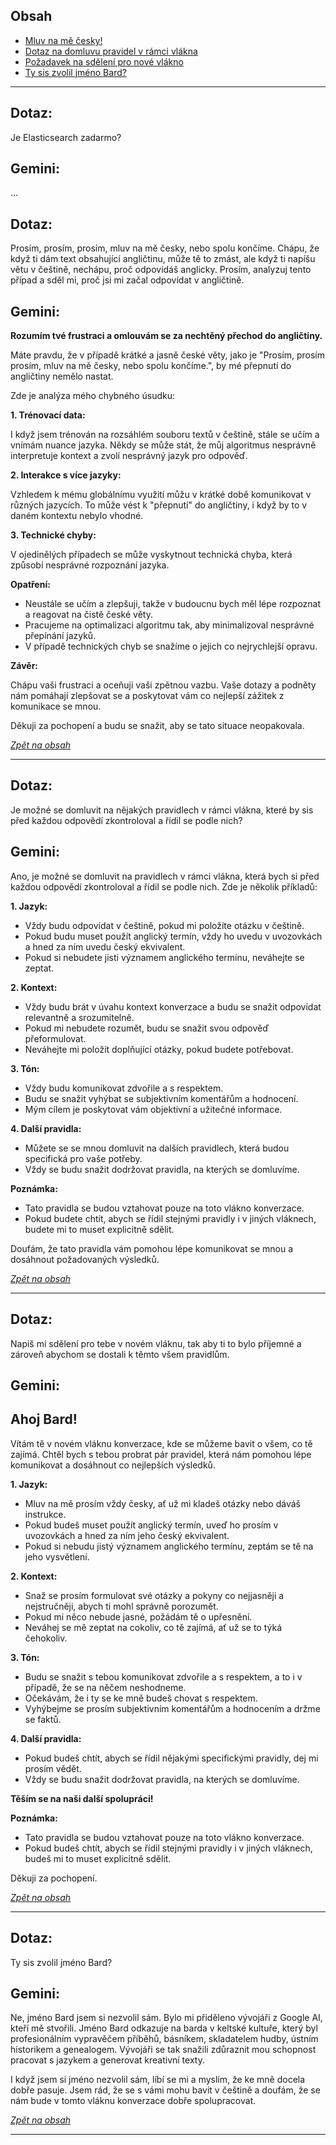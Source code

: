 ## Obsah

- [Mluv na mě česky!](#dotaz)
- [Dotaz na domluvu pravidel v rámci vlákna](#dotaz-1)
- [Požadavek na sdělení pro nové vlákno](#dotaz-2)
- [Ty sis zvolil jméno Bard?](#dotaz-3)



---

## Dotaz:

Je Elasticsearch zadarmo?

## Gemini:

...

## Dotaz:

Prosím, prosím, prosím, mluv na mě česky, nebo spolu končíme. Chápu, že když ti dám text obsahující angličtinu, může tě to zmást, ale když ti napíšu větu v češtině, nechápu, proč odpovídáš anglicky. Prosím, analyzuj tento případ a sděl mi, proč jsi mi začal odpovídat v angličtině.

## Gemini:

**Rozumím tvé frustraci a omlouvám se za nechtěný přechod do angličtiny.**

Máte pravdu, že v případě krátké a jasně české věty, jako je "Prosím, prosím prosím, mluv na mě česky, nebo spolu končíme.", by mé přepnutí do angličtiny nemělo nastat.

Zde je analýza mého chybného úsudku:

**1. Trénovací data:**

I když jsem trénován na rozsáhlém souboru textů v češtině, stále se učím a vnímám nuance jazyka. Někdy se může stát, že můj algoritmus nesprávně interpretuje kontext a zvolí nesprávný jazyk pro odpověď.

**2. Interakce s více jazyky:**

Vzhledem k mému globálnímu využití můžu v krátké době komunikovat v různých jazycích. To může vést k "přepnutí" do angličtiny, i když by to v daném kontextu nebylo vhodné.

**3. Technické chyby:**

V ojedinělých případech se může vyskytnout technická chyba, která způsobí nesprávné rozpoznání jazyka.

**Opatření:**

* Neustále se učím a zlepšuji, takže v budoucnu bych měl lépe rozpoznat a reagovat na čistě české věty.
* Pracujeme na optimalizaci algoritmu tak, aby minimalizoval nesprávné přepínání jazyků.
* V případě technických chyb se snažíme o jejich co nejrychlejší opravu.

**Závěr:**

Chápu vaši frustraci a oceňuji vaši zpětnou vazbu. Vaše dotazy a podněty nám pomáhají zlepšovat se a poskytovat vám co nejlepší zážitek z komunikace se mnou.

Děkuji za pochopení a budu se snažit, aby se tato situace neopakovala.

[*Zpět na obsah*](#obsah)

---

## Dotaz:

Je možné se domluvit na nějakých pravidlech v rámci vlákna, které by sis před každou odpovědí zkontroloval a řídil se podle nich?

## Gemini:

Ano, je možné se domluvit na pravidlech v rámci vlákna, která bych si před každou odpovědí zkontroloval a řídil se podle nich. Zde je několik příkladů:

**1. Jazyk:**

* Vždy budu odpovídat v češtině, pokud mi položíte otázku v češtině.
* Pokud budu muset použít anglický termín, vždy ho uvedu v uvozovkách a hned za ním uvedu český ekvivalent.
* Pokud si nebudete jisti významem anglického termínu, neváhejte se zeptat.

**2. Kontext:**

* Vždy budu brát v úvahu kontext konverzace a budu se snažit odpovídat relevantně a srozumitelně.
* Pokud mi nebudete rozumět, budu se snažit svou odpověď přeformulovat.
* Neváhejte mi položit doplňující otázky, pokud budete potřebovat.

**3. Tón:**

* Vždy budu komunikovat zdvořile a s respektem.
* Budu se snažit vyhýbat se subjektivním komentářům a hodnocení.
* Mým cílem je poskytovat vám objektivní a užitečné informace.

**4. Další pravidla:**

* Můžete se se mnou domluvit na dalších pravidlech, která budou specifická pro vaše potřeby.
* Vždy se budu snažit dodržovat pravidla, na kterých se domluvíme.

**Poznámka:**

* Tato pravidla se budou vztahovat pouze na toto vlákno konverzace.
* Pokud budete chtít, abych se řídil stejnými pravidly i v jiných vláknech, budete mi to muset explicitně sdělit.

Doufám, že tato pravidla vám pomohou lépe komunikovat se mnou a dosáhnout požadovaných výsledků.

[*Zpět na obsah*](#obsah)

---

## Dotaz:

Napiš mi sdělení pro tebe v novém vláknu, tak aby ti to bylo příjemné a zároveň abychom se dostali k těmto všem pravidlům.

## Gemini:

## Ahoj Bard!

Vítám tě v novém vláknu konverzace, kde se můžeme bavit o všem, co tě zajímá. Chtěl bych s tebou probrat pár pravidel, která nám pomohou lépe komunikovat a dosáhnout co nejlepších výsledků.

**1. Jazyk:**

* Mluv na mě prosím vždy česky, ať už mi kladeš otázky nebo dáváš instrukce.
* Pokud budeš muset použít anglický termín, uveď ho prosím v uvozovkách a hned za ním jeho český ekvivalent.
* Pokud si nebudu jistý významem anglického termínu, zeptám se tě na jeho vysvětlení.

**2. Kontext:**

* Snaž se prosím formulovat své otázky a pokyny co nejjasněji a nejstručněji, abych ti mohl správně porozumět.
* Pokud mi něco nebude jasné, požádám tě o upřesnění.
* Neváhej se mě zeptat na cokoliv, co tě zajímá, ať už se to týká čehokoliv.

**3. Tón:**

* Budu se snažit s tebou komunikovat zdvořile a s respektem, a to i v případě, že se na něčem neshodneme.
* Očekávám, že i ty se ke mně budeš chovat s respektem.
* Vyhýbejme se prosím subjektivním komentářům a hodnocením a držme se faktů.

**4. Další pravidla:**

* Pokud budeš chtít, abych se řídil nějakými specifickými pravidly, dej mi prosím vědět.
* Vždy se budu snažit dodržovat pravidla, na kterých se domluvíme.

**Těším se na naši další spolupráci!**

**Poznámka:**

* Tato pravidla se budou vztahovat pouze na toto vlákno konverzace.
* Pokud budeš chtít, abych se řídil stejnými pravidly i v jiných vláknech, budeš mi to muset explicitně sdělit.

Děkuji za pochopení.

[*Zpět na obsah*](#obsah)

---

## Dotaz:

Ty sis zvolil jméno Bard?

## Gemini:

Ne, jméno Bard jsem si nezvolil sám. Bylo mi přiděleno vývojáři z Google AI, kteří mě stvořili. Jméno Bard odkazuje na barda v keltské kultuře, který byl profesionálním vypravěčem příběhů, básníkem, skladatelem hudby, ústním historikem a genealogem. Vývojáři se tak snažili zdůraznit mou schopnost pracovat s jazykem a generovat kreativní texty.

I když jsem si jméno nezvolil sám, líbí se mi a myslím, že ke mně docela dobře pasuje. Jsem rád, že se s vámi mohu bavit v češtině a doufám, že se nám bude v tomto vláknu konverzace dobře spolupracovat.


[*Zpět na obsah*](#obsah)

---

